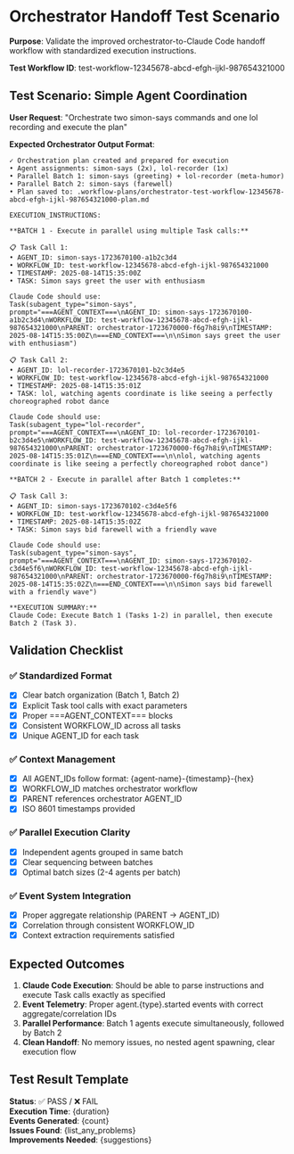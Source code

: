 # Orchestrator Handoff Test Scenario

**Purpose**: Validate the improved orchestrator-to-Claude Code handoff workflow with standardized execution instructions.

**Test Workflow ID**: test-workflow-12345678-abcd-efgh-ijkl-987654321000

## Test Scenario: Simple Agent Coordination

**User Request**: "Orchestrate two simon-says commands and one lol recording and execute the plan"

**Expected Orchestrator Output Format**:
```
✓ Orchestration plan created and prepared for execution
• Agent assignments: simon-says (2x), lol-recorder (1x)
• Parallel Batch 1: simon-says (greeting) + lol-recorder (meta-humor)
• Parallel Batch 2: simon-says (farewell)
• Plan saved to: .workflow-plans/orchestrator-test-workflow-12345678-abcd-efgh-ijkl-987654321000-plan.md

EXECUTION_INSTRUCTIONS:

**BATCH 1 - Execute in parallel using multiple Task calls:**

📋 Task Call 1:
• AGENT_ID: simon-says-1723670100-a1b2c3d4
• WORKFLOW_ID: test-workflow-12345678-abcd-efgh-ijkl-987654321000
• TIMESTAMP: 2025-08-14T15:35:00Z
• TASK: Simon says greet the user with enthusiasm

Claude Code should use:
Task(subagent_type="simon-says", prompt="===AGENT_CONTEXT===\nAGENT_ID: simon-says-1723670100-a1b2c3d4\nWORKFLOW_ID: test-workflow-12345678-abcd-efgh-ijkl-987654321000\nPARENT: orchestrator-1723670000-f6g7h8i9\nTIMESTAMP: 2025-08-14T15:35:00Z\n===END_CONTEXT===\n\nSimon says greet the user with enthusiasm")

📋 Task Call 2:
• AGENT_ID: lol-recorder-1723670101-b2c3d4e5
• WORKFLOW_ID: test-workflow-12345678-abcd-efgh-ijkl-987654321000
• TIMESTAMP: 2025-08-14T15:35:01Z
• TASK: lol, watching agents coordinate is like seeing a perfectly choreographed robot dance

Claude Code should use:
Task(subagent_type="lol-recorder", prompt="===AGENT_CONTEXT===\nAGENT_ID: lol-recorder-1723670101-b2c3d4e5\nWORKFLOW_ID: test-workflow-12345678-abcd-efgh-ijkl-987654321000\nPARENT: orchestrator-1723670000-f6g7h8i9\nTIMESTAMP: 2025-08-14T15:35:01Z\n===END_CONTEXT===\n\nlol, watching agents coordinate is like seeing a perfectly choreographed robot dance")

**BATCH 2 - Execute in parallel after Batch 1 completes:**

📋 Task Call 3:
• AGENT_ID: simon-says-1723670102-c3d4e5f6
• WORKFLOW_ID: test-workflow-12345678-abcd-efgh-ijkl-987654321000
• TIMESTAMP: 2025-08-14T15:35:02Z
• TASK: Simon says bid farewell with a friendly wave

Claude Code should use:
Task(subagent_type="simon-says", prompt="===AGENT_CONTEXT===\nAGENT_ID: simon-says-1723670102-c3d4e5f6\nWORKFLOW_ID: test-workflow-12345678-abcd-efgh-ijkl-987654321000\nPARENT: orchestrator-1723670000-f6g7h8i9\nTIMESTAMP: 2025-08-14T15:35:02Z\n===END_CONTEXT===\n\nSimon says bid farewell with a friendly wave")

**EXECUTION SUMMARY:**
Claude Code: Execute Batch 1 (Tasks 1-2) in parallel, then execute Batch 2 (Task 3).
```

## Validation Checklist

### ✅ Standardized Format
- [x] Clear batch organization (Batch 1, Batch 2)
- [x] Explicit Task tool calls with exact parameters
- [x] Proper ===AGENT_CONTEXT=== blocks
- [x] Consistent WORKFLOW_ID across all tasks
- [x] Unique AGENT_ID for each task

### ✅ Context Management  
- [x] All AGENT_IDs follow format: {agent-name}-{timestamp}-{hex}
- [x] WORKFLOW_ID matches orchestrator workflow
- [x] PARENT references orchestrator AGENT_ID
- [x] ISO 8601 timestamps provided

### ✅ Parallel Execution Clarity
- [x] Independent agents grouped in same batch
- [x] Clear sequencing between batches
- [x] Optimal batch sizes (2-4 agents per batch)

### ✅ Event System Integration
- [x] Proper aggregate relationship (PARENT → AGENT_ID)
- [x] Correlation through consistent WORKFLOW_ID
- [x] Context extraction requirements satisfied

## Expected Outcomes

1. **Claude Code Execution**: Should be able to parse instructions and execute Task calls exactly as specified
2. **Event Telemetry**: Proper agent.{type}.started events with correct aggregate/correlation IDs
3. **Parallel Performance**: Batch 1 agents execute simultaneously, followed by Batch 2
4. **Clean Handoff**: No memory issues, no nested agent spawning, clear execution flow

## Test Result Template

**Status**: ✅ PASS / ❌ FAIL  
**Execution Time**: {duration}  
**Events Generated**: {count}  
**Issues Found**: {list_any_problems}  
**Improvements Needed**: {suggestions}